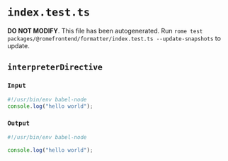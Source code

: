 # `index.test.ts`

**DO NOT MODIFY**. This file has been autogenerated. Run `rome test packages/@romefrontend/formatter/index.test.ts --update-snapshots` to update.

## `interpreterDirective`

### `Input`

```javascript
#!/usr/bin/env babel-node
console.log("hello world");

```

### `Output`

```javascript
#!/usr/bin/env babel-node

console.log("hello world");

```

